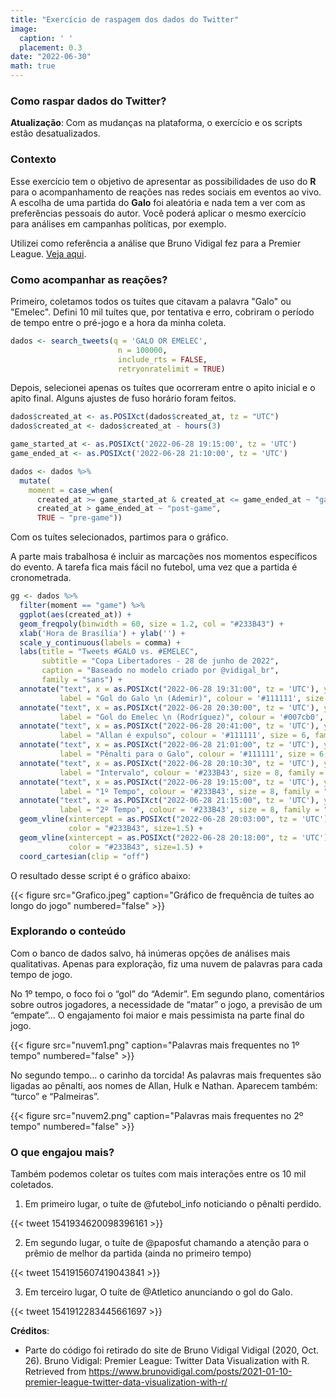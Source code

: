 ```yaml
---
title: "Exercício de raspagem dos dados do Twitter"
image:
  caption: ' '
  placement: 0.3
date: "2022-06-30"
math: true
---
```

### Como raspar dados do Twitter?
**Atualização**: Com as mudanças na plataforma, o exercício e os scripts estão desatualizados.

### Contexto

Esse exercício tem o objetivo de apresentar as possibilidades de uso do **R** para o acompanhamento de reações nas redes sociais em eventos ao vivo. A escolha de uma partida do **Galo** foi aleatória e nada tem a ver com as preferências pessoais do autor. Você poderá aplicar o mesmo exercício para análises em campanhas políticas, por exemplo.

Utilizei como referência a análise que Bruno Vidigal fez para a Premier League. [Veja aqui](https://www.v-dem.net/data/reference-documents/).


### Como acompanhar as reações?

Primeiro, coletamos todos os tuítes que citavam a palavra "Galo" ou "Emelec". Defini 10 mil tuítes que, por tentativa e erro, cobriram o período de tempo entre o pré-jogo e a hora da minha coleta.

```r
dados <- search_tweets(q = 'GALO OR EMELEC',
                        n = 100000,
                        include_rts = FALSE,
                        retryonratelimit = TRUE)
```

Depois, selecionei apenas os tuítes que ocorreram entre o apito inicial e o apito final. Alguns ajustes de fuso horário foram feitos.

```r
dados$created_at <- as.POSIXct(dados$created_at, tz = "UTC")
dados$created_at <- dados$created_at - hours(3)

game_started_at <- as.POSIXct('2022-06-28 19:15:00', tz = 'UTC')
game_ended_at <- as.POSIXct('2022-06-28 21:10:00', tz = 'UTC')

dados <- dados %>% 
  mutate(
    moment = case_when(
      created_at >= game_started_at & created_at <= game_ended_at ~ "game",
      created_at > game_ended_at ~ "post-game", 
      TRUE ~ "pre-game"))
```


Com os tuítes selecionados, partimos para o gráfico.

A parte mais trabalhosa é incluir as marcações nos momentos específicos do evento. A tarefa fica mais fácil no futebol, uma vez que a partida é cronometrada. 


```r
gg <- dados %>% 
  filter(moment == "game") %>%
  ggplot(aes(created_at)) + 
  geom_freqpoly(binwidth = 60, size = 1.2, col = "#233B43") +
  xlab('Hora de Brasília') + ylab('') +  
  scale_y_continuous(labels = comma) +
  labs(title = "Tweets #GALO vs. #EMELEC", 
       subtitle = "Copa Libertadores - 28 de junho de 2022",
       caption = "Baseado no modelo criado por @vidigal_br", 
       family = "sans") + 
  annotate("text", x = as.POSIXct("2022-06-28 19:31:00", tz = 'UTC'), y = 280, 
           label = "Gol do Galo \n (Ademir)", colour = '#111111', size = 6, family = "sans") +
  annotate("text", x = as.POSIXct("2022-06-28 20:30:00", tz = 'UTC'), y = 325, 
           label = "Gol do Emelec \n (Rodríguez)", colour = '#007cb0', size = 6, family = "sans") +
  annotate("text", x = as.POSIXct("2022-06-28 20:41:00", tz = 'UTC'), y = 470, 
           label = "Allan é expulso", colour = '#111111', size = 6, family = "sans") +
  annotate("text", x = as.POSIXct("2022-06-28 21:01:00", tz = 'UTC'), y = 420, 
           label = "Pênalti para o Galo", colour = '#111111', size = 6, family = "sans") +
  annotate("text", x = as.POSIXct("2022-06-28 20:10:30", tz = 'UTC'), y = 610, 
           label = "Intervalo", colour = '#233B43', size = 8, family = "sans") +
  annotate("text", x = as.POSIXct("2022-06-28 19:15:00", tz = 'UTC'), y = 610, 
           label = "1º Tempo", colour = '#233B43', size = 8, family = "sans") +
  annotate("text", x = as.POSIXct("2022-06-28 21:15:00", tz = 'UTC'), y = 610, 
           label = "2º Tempo", colour = '#233B43', size = 8, family = "sans") +
  geom_vline(xintercept = as.POSIXct("2022-06-28 20:03:00", tz = 'UTC'), linetype="dotted", 
             color = "#233B43", size=1.5) + 
  geom_vline(xintercept = as.POSIXct("2022-06-28 20:18:00", tz = 'UTC'), linetype="dotted", 
             color = "#233B43", size=1.5) +
  coord_cartesian(clip = "off")
```


O resultado desse script é o gráfico abaixo:

{{< figure src="Grafico.jpeg" caption="Gráfico de frequência de tuítes ao longo do jogo" numbered="false" >}}

### Explorando o conteúdo

Com o banco de dados salvo, há inúmeras opções de análises mais qualitativas. Apenas para exploração, fiz uma nuvem de palavras para cada tempo de jogo.

No 1º tempo, o foco foi o “gol” do “Ademir”. Em segundo plano, comentários sobre outros jogadores, a necessidade de “matar” o jogo, a previsão de um “empate”... O engajamento foi maior e mais pessimista na parte final do jogo.

{{< figure src="nuvem1.png" caption="Palavras mais frequentes no 1º tempo" numbered="false" >}}

No segundo tempo... o carinho da torcida! As palavras mais frequentes são ligadas ao pênalti, aos nomes de Allan, Hulk e Nathan. Aparecem também: “turco” e “Palmeiras”.

{{< figure src="nuvem2.png" caption="Palavras mais frequentes no 2º tempo" numbered="false" >}}



### O que engajou mais?

Também podemos coletar os tuítes com mais interações entre os 10 mil coletados.

1) Em primeiro lugar, o tuíte de @futebol_info noticiando o pênalti perdido.

{{< tweet 1541934620098396161 >}}

2) Em segundo lugar, o tuíte de @paposfut chamando a atenção para o prêmio de melhor da partida (ainda no primeiro tempo)

{{< tweet 1541915607419043841 >}}

3) Em terceiro lugar, O tuíte de @Atletico anunciando o gol do Galo.

{{< tweet 1541912283445661697 >}}


**Créditos**:
- Parte do código foi retirado do site de Bruno Vidigal
Vidigal (2020, Oct. 26). Bruno Vidigal: Premier League: Twitter Data Visualization with R. Retrieved from https://www.brunovidigal.com/posts/2021-01-10-premier-league-twitter-data-visualization-with-r/
